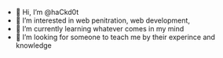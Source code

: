 - 👋 Hi, I’m @haCkd0t
- 👀 I’m interested in web penitration, web development, 
- 🌱 I’m currently learning whatever comes in my mind
- 💞️ I’m looking for someone to teach me by their experince and knowledge

<!---
haCkd0t/haCkd0t is a ✨ special ✨ repository because its `README.md` (this file) appears on your GitHub profile.
You can click the Preview link to take a look at your changes.
--->
